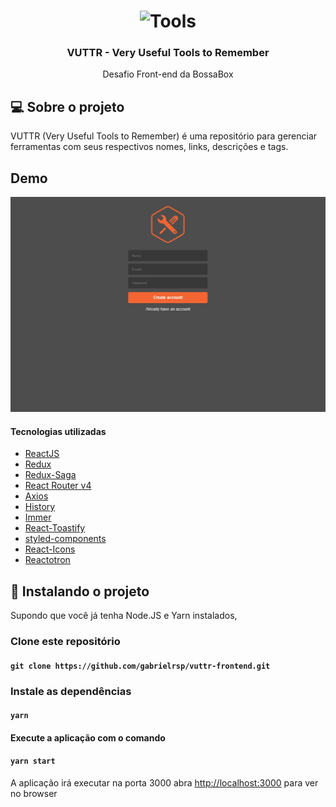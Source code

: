
<h1 align="center">
  <img alt="Tools" src="https://www.integrant.com/wp-content/uploads/2015/02/icon-services-toolstechnologies.png" width="160px" />
</h1>

<h3 align="center">VUTTR - Very Useful Tools to Remember</h3>

<p align="center">Desafio Front-end da BossaBox</p>

## 💻 Sobre o projeto

 VUTTR (Very Useful Tools to Remember) é uma repositório para gerenciar ferramentas com seus respectivos nomes, links, descrições e tags.

## Demo

![](vuttrDemo.gif)


 #### Tecnologias utilizadas

  -  [ReactJS](https://reactjs.org/)
  -  [Redux](https://redux.js.org/)
  -  [Redux-Saga](https://redux-saga.js.org/)
  -  [React Router v4](https://github.com/ReactTraining/react-router)
  -  [Axios](https://github.com/axios/axios)
  -  [History](https://www.npmjs.com/package/history)
  -  [Immer](https://github.com/immerjs/immer)
  -  [React-Toastify](https://fkhadra.github.io/react-toastify/)
  -  [styled-components](https://www.styled-components.com/)
  -  [React-Icons](https://react-icons.netlify.com/)
  -  [Reactotron](https://infinite.red/reactotron)


## 🔧 Instalando o projeto

Supondo que você já tenha Node.JS e Yarn instalados,

### Clone este repositório

#### `git clone https://github.com/gabrielrsp/vuttr-frontend.git`

### Instale as dependências

#### `yarn`

#### Execute a aplicação com o comando

#### `yarn start`


A aplicação irá executar na porta 3000
abra [http://localhost:3000](http://localhost:3000) para ver no browser

